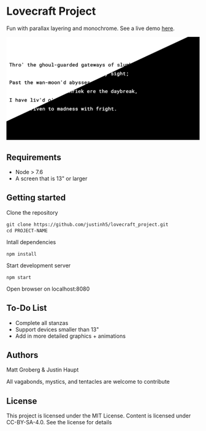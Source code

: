 # Lovecraft Project

Fun with parallax layering and monochrome.
See a live demo [here](https://stoic-kare-39f1b8.netlify.com/).

![preview](preview.png)


## Requirements

* Node > 7.6
* A screen that is 13" or larger

## Getting started

Clone the repository
```
git clone https://github.com/justinh5/lovecraft_project.git
cd PROJECT-NAME
```
Intall dependencies
```
npm install
```

Start development server
```
npm start
```
Open browser on localhost:8080


## To-Do List

* Complete all stanzas
* Support devices smaller than 13"
* Add in more detailed graphics + animations

## Authors

Matt Groberg & Justin Haupt

All vagabonds, mystics, and tentacles are welcome to contribute

## License

This project is licensed under the MIT License. Content is licensed under CC-BY-SA-4.0. See the license for details
